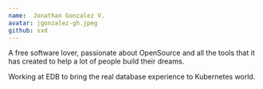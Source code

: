 ```yaml
---
name:  Jonathan Gonzalez V.
avatar: jgonzalez-gh.jpeg
github: sxd
---
```


A free software lover, passionate about OpenSource and all the tools that
it has created to help a lot of people build their dreams.

Working at EDB to bring the real database experience to Kubernetes world.
